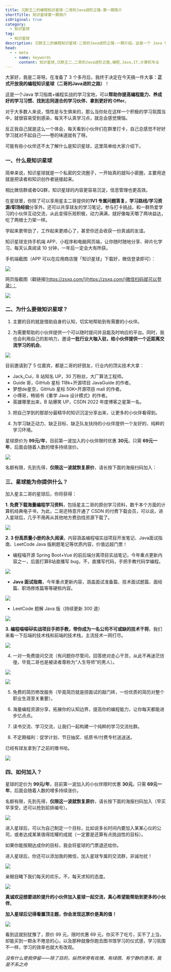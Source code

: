 ```yaml
---
title: 沉默王二的编程知识星球-二哥的Java进阶之路-第一期简介
shortTitle: 知识星球第一期简介
isOriginal: true
category:
  - 知识星球
tag:
  - 知识星球
description: 沉默王二的编程知识星球-二哥的Java进阶之路-一期介绍，这是一个 Java 学习指南 + 编程实战的私密圈子，你可以向二哥提问、帮你制定学习计划、跟着二哥一起做实战项目，冲冲冲。
head:
  - - meta
    - name: keywords
      content: 知识星球,沉默王二,二哥的Java进阶之路,编程,Java,IT,计算机专业
---
```



大家好，我是二哥呀。在准备了 3 个多月后，我终于决定在今天搞一件大事：**正式开放我的编程知识星球（二哥的Java进阶之路）**！

这是一个Java 学习指南+编程实战的学习宝地，可以**帮助你提高编程能力、养成好的学习习惯、找到志同道合的学习伙伴、拿到更好的 Offer**。

对于大多数人来说，惰性是与生俱来的，那么当你处在这样一个积极的学习氛围当中，就很容易受到感染，每天不认真学习点，就总会感觉懊恼。

反正我自己就是这么一个体会，每天看到小伙伴们在群里打卡，自己总感觉不好好学习就对不起自己——卷的味道就有了呀。

可能有些小伙伴还不太了解什么是知识星球，这里简单给大家介绍下。

### 一、什么是知识星球

简单来说，知识星球就是一个私密的交流圈子，一开始真的就叫小密圈，主要用途就是把读者和知识创作者链接起来。

相比微信群或者QQ群，知识星球的内容更容易沉淀，信息管理也更高效。

在星球里，你除了可以享用星主二哥提供的**1V1 专属问题答复，学习路线/学习资源/职场经验**分享外，还可以共享球友的学习笔记，参与打卡挑战，和一群热爱学习的小伙伴互动交流，从此变得乐观积极，动力满满，就好像每天嚼了两块益达，吃了两根士力架一样。

学起来更带劲了，工作起来更顺心了，甚至你还会收获一份真诚的友谊。

知识星球支持手机端 APP、小程序和电脑网页端，让你随时随地分享、碎片化学习，每天认真阅读 10 分钟，一年后一定会大有所获。

手机端截图（APP 可以在应用商店搜「知识星球」下载好，微信登录即可）：

![](https://cdn.tobebetterjavaer.com/tobebetterjavaer/images/zhishixingqiu/readme-12.png)


网页版截图（戳链接[https://zsxq.com/](https://zsxq.com/)微信扫码就可以登录）：

![](https://cdn.tobebetterjavaer.com/tobebetterjavaer/images/zhishixingqiu/readme-13.png)


### 二、为什么要做知识星球？

1. 主要的目的就是借助自身的认知，切实地帮助到有需要的小伙伴。

2. 为需要帮助的小伙伴提供一个可以随时提问并且能及时响应的平台。同时，我也会利用自己的影响力，邀请**一批行业大咖入驻，给小伙伴提供一个近距离交流学习的机会**。


![](https://cdn.tobebetterjavaer.com/tobebetterjavaer/images/zhishixingqiu/readme-14.jpeg)


目前邀请到了 5 位嘉宾，都是二哥的好朋友，行业内的顶尖技术大拿：

- Jack_Cui，B 站知名 UP，30 万粉丝，大厂算法工程师。
- Guide 哥，GitHub 星标 118k+开源项目 JavaGuide 的作者。
- 梦想de星空，GitHub 星标 50K+开源项目 mall 的作者。
- 小傅哥，畅销书《重学 Java 设计模式》的作者。
- 英雄哪里出来，B 站爆笑 UP，CSDN 2022 年度博客之星第一名。

3. 把自己学到的那部分最精华的知识沉淀分享出来，让更多的小伙伴看得到。

4. 为学习缺乏动力、缺乏目标、缺乏队友扶持的小伙伴提供一个友好的、纯粹的学习环境。

星球原价为 **99元/年**，目前第一波加入的小伙伴限时优惠 **30元**，只需 **69元一年**，后面会随着人数的增多持续涨价。

![](https://cdn.tobebetterjavaer.com/tobebetterjavaer/images/zhishixingqiu/readme-11.png)


名额有限，先到先得，**仅限这一波就恢复原价**，请长按下面的海报扫码加入：

### 三、星球能为你提供什么？

加入星主二哥的星球后，你将获得：

**1. 免费下载海量编程学习资料**，包括星主二哥的原创学习资料，数千本个方面的计算机经典电子书，为此，二哥还特意开通了 CSDN 的付费下载会员，可以说，进入星球后，几乎不用再从其他地方费劲找资源下载了。

![](https://cdn.tobebetterjavaer.com/tobebetterjavaer/images/zhishixingqiu/readme-15.png)


**2. 3 份高质量小册的永久阅读**，内容涵盖编程喵实战项目开发笔记、Java面试指南、LeetCode Java 版刷题笔记等优质内容，价值远超门票！

- 编程喵开源 Spring Boot+Vue 的前后端分离项目实战笔记，今年重点更新内容之一，后面打算B站直播写 bug，不，直播写代码，手把手教代码学编程。

![](https://cdn.tobebetterjavaer.com/tobebetterjavaer/images/zhishixingqiu/readme-16.png)


- **Java 面试指南**，今年重点更新内容，涵盖面试准备篇、技术面试题篇、面经篇、职场修炼篇等等硬核内容。


![](https://cdn.tobebetterjavaer.com/tobebetterjavaer/images/zhishixingqiu/readme-17.png)


- LeetCode 题解 Java 版（持续更新 300 道）


![](https://cdn.tobebetterjavaer.com/tobebetterjavaer/images/zhishixingqiu/readme-18.png)


**3. 编程喵喵🐱实战项目手把手教，带你成为一名公司不可或缺的技术干将**。我们来看一下后端的技术栈和前端的技术栈，主流技术一网打尽。


![](https://cdn.tobebetterjavaer.com/tobebetterjavaer/images/zhishixingqiu/readme-19.png)


4. 一对一免费提问交流（有问题你尽管问，回答绝对走心干货，从此不再迷茫彷徨，毕竟二哥也是被读者尊称为“人生导师”的男人）。

![](https://cdn.tobebetterjavaer.com/tobebetterjavaer/images/zhishixingqiu/readme-20.png)

![](https://cdn.tobebetterjavaer.com/tobebetterjavaer/images/zhishixingqiu/readme-21.png)



5. 免费的简历修改服务（毕竟简历就是捞面试的敲门砖，一份优质的简历对整个职业生涯至关重要）。

6. 海量编程资源分享，拓展你的认知边界，提高你的编程能力，让你每天都能进步亿点点。

7. 读书交流、学习交流，让我们一起构建一个纯粹的学习交流社群。

8. 不定期福利：促学计划、节日抽奖、纸质书/付费专栏送送送。

已经有球友拿到了之前的赠书哈。

![](https://cdn.tobebetterjavaer.com/tobebetterjavaer/images/zhishixingqiu/readme-22.png)


### 四、如何加入？

星球的定价为 **99元/年**，目前第一波加入的小伙伴限时优惠 **30元**，只需 **69元一年**，后面会随着人数的增多持续涨价。

名额有限，先到先得，**仅限这一波就恢复原价**，请长按下面的海报扫码加入（早买早享受，还可以抢到前排编号）。

![](https://cdn.tobebetterjavaer.com/tobebetterjavaer/images/zhishixingqiu/readme-11.png)

进入星球后，可以为自己制定一个目标，比如说多长时间内要加入某某心仪的公司，或者达成某某值得炫耀的成就（一定要是还算有点挑战性的目标）。

如果你能按期达成你的目标，我会将星球的门票退还给你。

进入星球后，你还可以添加我的微信，加入星球专属的交流群，非诚勿扰！

![](https://cdn.tobebetterjavaer.com/tobebetterjavaer/images/zhishixingqiu/readme-25.png)

亲眼目睹下我们每天的欢乐，不，每天求知的态度。

![](https://cdn.tobebetterjavaer.com/tobebetterjavaer/images/zhishixingqiu/readme-23.png)


**真诚欢迎想要进阶提升的小伙伴加入星球一起交流，真心希望能帮助到更多的小伙伴**。

**加入星球后记得看置顶主题，你会发现这票价是真的值！**




![](https://cdn.tobebetterjavaer.com/tobebetterjavaer/images/zhishixingqiu/readme-24.png)


看到这就别犹豫了，原价 99 元，限时优惠 69 元，你买不了吃亏，买不了上当，却能买到一颗永不倦怠的心，以及那种就像你跑去图书馆学习的仪式感，学习氛围不一样，学习的效率也就大有改观。

*没有什么使我停留——除了目的，纵然岸旁有玫瑰、有绿荫、有宁静的港湾，我是不系之舟*

